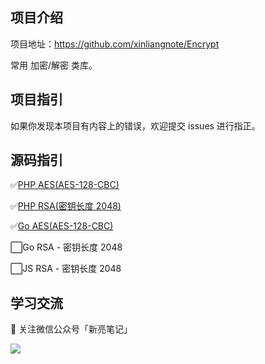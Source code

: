 ## 项目介绍

项目地址：https://github.com/xinliangnote/Encrypt

常用 加密/解密 类库。

## 项目指引

如果你发现本项目有内容上的错误，欢迎提交 issues 进行指正。

## 源码指引

:white_check_mark:[PHP AES(AES-128-CBC)](https://github.com/xinliangnote/Encrypt/blob/master/PHP/php_aes_128_cbc.php)

:white_check_mark:[PHP RSA(密钥长度 2048)](https://github.com/xinliangnote/Encrypt/blob/master/PHP/php_rsa_key_2048.php)

:white_check_mark:[Go AES(AES-128-CBC)](https://github.com/xinliangnote/Encrypt/blob/master/Go/go_aes_128_cbc.go)

:white_large_square:Go RSA - 密钥长度 2048

:white_large_square:JS RSA - 密钥长度 2048

## 学习交流

:star2: 关注微信公众号「新亮笔记」

![](https://github.com/xinliangnote/Go/blob/master/00-基础语法/images/qr.jpg)
